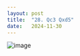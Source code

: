 ```yaml
---
layout: post
title:  "28. Qc3 Qxd5"
date:   2024-11-30
---
```


![image]({{site.url}}/assets/meetup_photos/2024-11-30.jpg)


